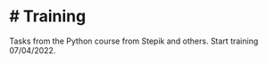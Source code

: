 <h1># Training</h1>
Tasks from the Python course from Stepik and others. 
Start training 07/04/2022.
